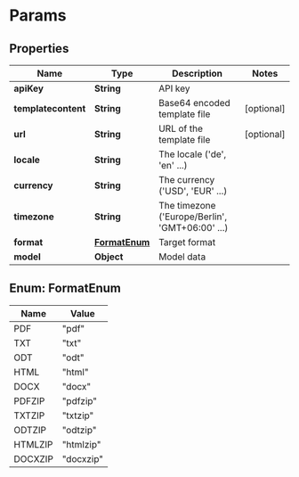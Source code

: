 
# Params

## Properties
Name | Type | Description | Notes
------------ | ------------- | ------------- | -------------
**apiKey** | **String** | API key | 
**templatecontent** | **String** | Base64 encoded template file |  [optional]
**url** | **String** | URL of the template file |  [optional]
**locale** | **String** | The locale (&#39;de&#39;, &#39;en&#39; ...) | 
**currency** | **String** | The currency (&#39;USD&#39;, &#39;EUR&#39; ...) | 
**timezone** | **String** | The timezone (&#39;Europe/Berlin&#39;, &#39;GMT+06:00&#39; ...) | 
**format** | [**FormatEnum**](#FormatEnum) | Target format | 
**model** | **Object** | Model data | 


<a name="FormatEnum"></a>
## Enum: FormatEnum
Name | Value
---- | -----
PDF | &quot;pdf&quot;
TXT | &quot;txt&quot;
ODT | &quot;odt&quot;
HTML | &quot;html&quot;
DOCX | &quot;docx&quot;
PDFZIP | &quot;pdfzip&quot;
TXTZIP | &quot;txtzip&quot;
ODTZIP | &quot;odtzip&quot;
HTMLZIP | &quot;htmlzip&quot;
DOCXZIP | &quot;docxzip&quot;



